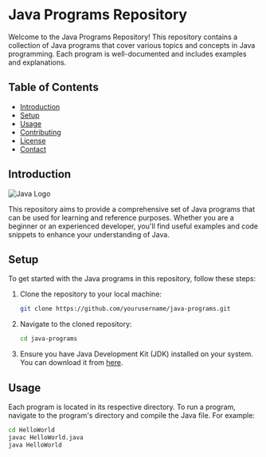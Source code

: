 # Java Programs Repository

Welcome to the Java Programs Repository! This repository contains a collection of Java programs that cover various topics and concepts in Java programming. Each program is well-documented and includes examples and explanations.

## Table of Contents

- [Introduction](#introduction)
- [Setup](#setup)
- [Usage](#usage)
- [Contributing](#contributing)
- [License](#license)
- [Contact](#contact)

## Introduction

![Java Logo](images/java_logo.png)

This repository aims to provide a comprehensive set of Java programs that can be used for learning and reference purposes. Whether you are a beginner or an experienced developer, you'll find useful examples and code snippets to enhance your understanding of Java.

## Setup

To get started with the Java programs in this repository, follow these steps:

1. Clone the repository to your local machine:
    ```sh
    git clone https://github.com/yourusername/java-programs.git
    ```

2. Navigate to the cloned repository:
    ```sh
    cd java-programs
    ```

3. Ensure you have Java Development Kit (JDK) installed on your system. You can download it from [here](https://www.oracle.com/java/technologies/javase-jdk11-downloads.html).

## Usage

Each program is located in its respective directory. To run a program, navigate to the program's directory and compile the Java file. For example:

```sh
cd HelloWorld
javac HelloWorld.java
java HelloWorld
